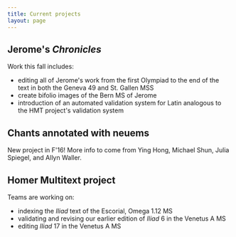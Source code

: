 ```yaml
---
title: Current projects
layout: page
---
```


## Jerome's *Chronicles*

Work this fall includes:

- editing all of Jerome's work from the first Olympiad to the end of the text in both the Geneva 49 and St. Gallen  MSS
- create bifolio images of the Bern MS of Jerome
- introduction of an automated validation system for Latin analogous to the HMT project's validation system


## Chants annotated with neuems

New project in F'16!  More info to come from Ying Hong, Michael Shun, Julia Spiegel, and Allyn Waller.


## Homer Multitext project

Teams are working on:

- indexing the *Iliad* text of the Escorial, Omega 1.12 MS
- validating and revising our earlier edition of *Iliad* 6 in the Venetus A MS
- editing *Iliad* 17 in the Venetus A MS
